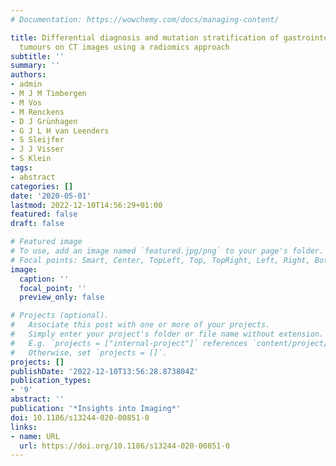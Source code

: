 ```yaml
---
# Documentation: https://wowchemy.com/docs/managing-content/

title: Differential diagnosis and mutation stratification of gastrointestinal stromal
  tumours on CT images using a radiomics approach
subtitle: ''
summary: ''
authors:
- admin
- M J M Timbergen
- M Vos
- M Renckens
- D J Grünhagen
- G J L H van Leenders
- S Sleijfer
- J J Visser
- S Klein
tags:
- abstract
categories: []
date: '2020-05-01'
lastmod: 2022-12-10T14:56:29+01:00
featured: false
draft: false

# Featured image
# To use, add an image named `featured.jpg/png` to your page's folder.
# Focal points: Smart, Center, TopLeft, Top, TopRight, Left, Right, BottomLeft, Bottom, BottomRight.
image:
  caption: ''
  focal_point: ''
  preview_only: false

# Projects (optional).
#   Associate this post with one or more of your projects.
#   Simply enter your project's folder or file name without extension.
#   E.g. `projects = ["internal-project"]` references `content/project/deep-learning/index.md`.
#   Otherwise, set `projects = []`.
projects: []
publishDate: '2022-12-10T13:56:28.873804Z'
publication_types:
- '9'
abstract: ''
publication: '*Insights into Imaging*'
doi: 10.1186/s13244-020-00851-0
links:
- name: URL
  url: https://doi.org/10.1186/s13244-020-00851-0
---
```

